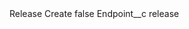 <?xml version="1.0" encoding="UTF-8"?>
<CustomMetadata xmlns="http://soap.sforce.com/2006/04/metadata" xmlns:xsi="http://www.w3.org/2001/XMLSchema-instance" xmlns:xsd="http://www.w3.org/2001/XMLSchema">
    <label>Release Create</label>
    <protected>false</protected>
    <values>
        <field>Endpoint__c</field>
        <value xsi:type="xsd:string">release</value>
    </values>
</CustomMetadata>
